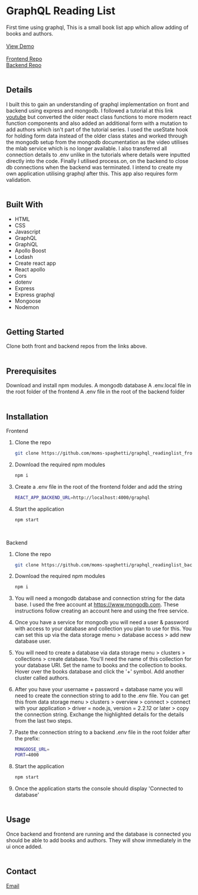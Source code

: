 # GraphQL Reading List

First time using graphql, This is a small book list app which allow adding of books and authors.\
<br/>
[View Demo](https://moms-spaghetti-graphqlreadinglist.netlify.app/)\
<br/>
[Frontend Repo](https://github.com/moms-spaghetti/graphql_readinglist_frontend.git/)\
[Backend Repo](https://github.com/moms-spaghetti/graphql_readinglist_backend.git/)\
<br/>

## Details

I built this to gain an understanding of graphql implementation on front and backend using express and mongodb. I followed a tutorial at this link [youtube](https://www.youtube.com/playlist?list=PL4cUxeGkcC9iK6Qhn-QLcXCXPQUov1U7f/) but converted the older react class functions to more modern react function components and also added an additional form with a mutation to add authors which isn't part of the tutorial series. I used the useState hook for holding form data instead of the older class states and worked through the mongodb setup from the mongodb documentation as the video utilises the mlab service which is no longer available. I also transferred all connection details to .env unlike in the tutorials where details were inputted directly into the code. Finally I utilised process.on, on the backend to close db connections when the backend was terminated. I intend to create my own application utilising graphql after this. This app also requires form validation.\
<br/>

## Built With

- HTML
- CSS
- Javascript
- GraphQL
- GraphiQL
- Apollo Boost
- Lodash
- Create react app
- React apollo
- Cors
- dotenv
- Express
- Express graphql
- Mongoose
- Nodemon
  <br/><br/>

## Getting Started

Clone both front and backend repos from the links above.
<br/><br/>

## Prerequisites

Download and install npm modules.
A mongodb database
A .env.local file in the root folder of the frontend
A .env file in the root of the backend folder
<br/><br/>

## Installation

Frontend

1. Clone the repo
   ```sh
   git clone https://github.com/moms-spaghetti/graphql_readinglist_frontend.git
   ```
2. Download the required npm modules
   ```sh
   npm i
   ```
3. Create a .env file in the root of the frontend folder and add the string

   ```sh
   REACT_APP_BACKEND_URL=http://localhost:4000/graphql
   ```

4. Start the application

   ```sh
   npm start
   ```

<br/>

Backend

1. Clone the repo
   ```sh
   git clone https://github.com/moms-spaghetti/graphql_readinglist_backend.git
   ```
2. Download the required npm modules
   ```sh
   npm i
   ```
3. You will need a mongodb database and connection string for the data base. I used the free account at https://www.mongodb.com. These instructions follow creating an account here and using the free service.
4. Once you have a service for mongodb you will need a user & password with access to your database and collection you plan to use for this. You can set this up via the data storage menu > database access > add new database user.
5. You will need to create a database via data storage menu > clusters > collections > create database. You'll need the name of this collection for your database URI. Set the name to books and the collection to books. Hover over the books database and click the '+' symbol. Add another cluster called authors.
6. After you have your username + password + database name you will need to create the connection string to add to the .env file. You can get this from data storage menu > clusters > overview > connect > connect with your application > driver = node.js, version = 2.2.12 or later > copy the connection string. Exchange the highlighted details for the details from the last two steps.
7. Paste the connection string to a backend .env file in the root folder after the prefix:

   ```sh
   MONGOOSE_URL=
   PORT=4000
   ```

8. Start the application
   ```sh
   npm start
   ```
9. Once the application starts the console should display 'Connected to database'
   <br/><br/>

## Usage

Once backend and frontend are running and the database is connected you should be able to add books and authors. They will show immediately in the ui once added.
<br/><br/>

## Contact

[Email](mailto:williamedwards36@aol.com)
<br/><br/>
